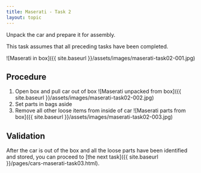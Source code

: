 ```yaml
---
title: Maserati - Task 2
layout: topic
---
```


Unpack the car and prepare it for assembly.

This task assumes that all preceding tasks have been completed.

![Maserati in box]({{ site.baseurl }}/assets/images/maserati-task02-001.jpg)

## Procedure

1. Open box and pull car out of box
![Maserati unpacked from box]({{ site.baseurl }}/assets/images/maserati-task02-002.jpg)
2. Set parts in bags aside
3. Remove all other loose items from inside of car
![Maserati parts from box]({{ site.baseurl }}/assets/images/maserati-task02-003.jpg)

## Validation

After the car is out of the box and all the loose parts have been identified and stored, you can proceed to [the next task]({{ site.baseurl }}/pages/cars-maserati-task03.html).